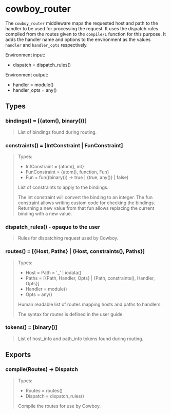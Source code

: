 cowboy_router
=============

The `cowboy_router` middleware maps the requested host and
path to the handler to be used for processing the request.
It uses the dispatch rules compiled from the routes given
to the `compile/1` function for this purpose. It adds the
handler name and options to the environment as the values
`handler` and `handler_opts` respectively.

Environment input:
 *  dispatch = dispatch_rules()

Environment output:
 *  handler = module()
 *  handler_opts = any()

Types
-----

### bindings() = [{atom(), binary()}]

> List of bindings found during routing.

### constraints() = [IntConstraint | FunConstraint]

> Types:
>  *  IntConstraint = {atom(), int}
>  *  FunConstraint = {atom(), function, Fun}
>  *  Fun = fun((binary()) -> true | {true, any()} | false)
>
> List of constraints to apply to the bindings.
>
> The int constraint will convert the binding to an integer.
> The fun constraint allows writing custom code for checking
> the bindings. Returning a new value from that fun allows
> replacing the current binding with a new value.

### dispatch_rules() - opaque to the user

> Rules for dispatching request used by Cowboy.

### routes() = [{Host, Paths} | {Host, constraints(), Paths}]

> Types:
>  *  Host = Path = '_' | iodata()
>  *  Paths = [{Path, Handler, Opts} | {Path, constraints(), Handler, Opts}]
>  *  Handler = module()
>  *  Opts = any()
>
> Human readable list of routes mapping hosts and paths to handlers.
>
> The syntax for routes is defined in the user guide.

### tokens() = [binary()]

> List of host_info and path_info tokens found during routing.

Exports
-------

### compile(Routes) -> Dispatch

> Types:
>  *  Routes = routes()
>  *  Dispatch = dispatch_rules()
>
> Compile the routes for use by Cowboy.
